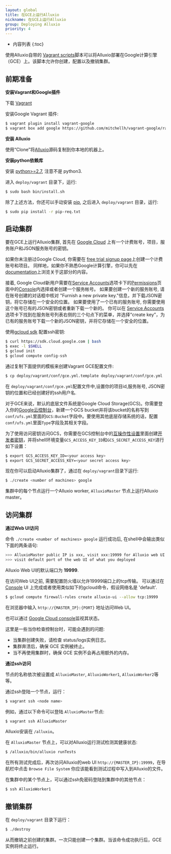 ```yaml
---
layout: global
title: 在GCE上运行Alluxio
nickname: 在GCE上运行Alluxio
group: Deploying Alluxio
priority: 4
---
```


* 内容列表
{:toc}

使用Alluxio自带的
[Vagrant scripts](https://github.com/alluxio/alluxio/tree/master/deploy/vagrant)脚本可以将Alluxio部署在Google计算引擎（GCE）上。该脚本允许你创建，配置以及撤销集群。

## 前期准备

**安装Vagrant和Google插件**

下载 [Vagrant](https://www.vagrantup.com/downloads.html)

安装Google Vagrant 插件:

```bash
$ vagrant plugin install vagrant-google
$ vagrant box add google https://github.com/mitchellh/vagrant-google/raw/master/google.box
```

**安装 Alluxio**

使用“Clone”将[Alluxio](https://github.com/Alluxio/alluxio)源码复制到你本地的机器上。

**安装python依赖库**

安装 [python>=2.7](https://www.python.org/), 注意不是 python3.

进入 `deploy/vagrant` 目录下，运行:

```bash
$ sudo bash bin/install.sh
```

除了上述方法，你还可以手动安装 [pip](https://pip.pypa.io/en/latest/installing/), 之后进入 `deploy/vagrant` 目录，运行:

```bash
$ sudo pip install -r pip-req.txt
```

## 启动集群

要在GCE上运行Alluxio集群, 首先在 [Google Cloud](cloud.google.com) 上有一个计费账号，项目，服务账户和JSON服务账号的密钥。

如果你未注册过Google Cloud, 你需要在 [free trial signup page](https://console.cloud.google.com/billing/freetrial)上创建一个计费账号和项目。 同样地，如果你不熟悉Google计算引擎，你可以先在 [documentation](http://cloud.google.com/compute/docs)上浏览关于这部分的内容。

接着, Google Cloud新用户需要在[Service Accounts](http://console.cloud.google.com/permissions)选项卡下的[Permissions](http://console.cloud.google.com/permissions)页面中的[Console](console.google.com)内选择或者创建一个服务帐号。
如果要创建一个新的服务账号, 请在账号创建的对话框中核对 "Furnish a new private key."信息，并下载JSON密钥，将它存储在一个安全的位置。
如果要使用了一个已有的服务账号, 你需要使用这个账号已有的JSON密钥或者重新下载一个新的。 你可以在 [Service Accounts](http://console.cloud.google.com/permissions)选项卡下找到在服务账号列表右侧的三个句点下的菜单，并选择“create key”，为已有的服务账号下载一个新的JSON密钥，并将它存储在一个安全的位置。

使用[gcloud sdk](http://console.cloud.google.com) 配置ssh密钥:

```bash
$ curl https://sdk.cloud.google.com | bash
$ exec -l $SHELL
$ gcloud init
$ gcloud compute config-ssh
```

通过复制下面提供的模板来创建Vagrant GCE配置文件:

```bash
$ cp deploy/vagrant/conf/gce.yml.template deploy/vagrant/conf/gce.yml
```

在 `deploy/vagrant/conf/gce.yml`配置文件中,设置你的项目id,服务账号, JSON密钥的位置和已经创建好的ssh用户名.

对于GCE来说，默认的底层文件系统是Google Cloud Storage(GCS)。你需要登入你的[Google云控制台](https://console.cloud.google.com)，新建一个GCS bucket并将该bucket的名称写到`conf/ufs.yml`里面的`GCS:Bucket`字段中。要使用其他底层存储系统的话，配置`conf/ufs.yml`里面`Type`字段及其相关字段。

为了使用访问密钥访问GCS，你需要在GCS控制台中的[互操作性设置](https://console.cloud.google.com/storage/settings)里面创建[开发者密钥](https://cloud.google.com/storage/docs/migrating#keys)，并将shell环境变量`GCS_ACCESS_KEY_ID`和`GCS_SECRET_ACCESS_KEY`进行如下设置：

```bash
$ export GCS_ACCESS_KEY_ID=<your access key>
$ export GCS_SECRET_ACCESS_KEY=<your secret access key>
```

现在你可以启动Alluxio集群了，通过在 `deploy/vagrant`目录下运行:

```bash
$ ./create <number of machines> google
```

集群中的每个节点运行一个Alluxio worker, `AlluxioMaster` 节点上运行Alluxio master。

## 访问集群

**通过Web UI访问**

命令 `./create <number of machines> google` 运行成功后, 在shell中会输出类似下面的两条语句:

```bash
>>> AlluxioMaster public IP is xxx, visit xxx:19999 for Alluxio web UI
>>> visit default port of the web UI of what you deployed
```

Alluxio Web UI的默认端口为 **19999**.

在访问Web UI之前, 需要配置防火墙以允许19999端口上的tcp传输。
可以通过在 [Console](https://console.cloud.google.com) UI 上完成或者使用类似如下的gcloud命令，假设网络名是 'default'.

```bash
$ gcloud compute firewall-rules create alluxio-ui --allow tcp:19999
```

在浏览器中输入 `http://{MASTER_IP}:{PORT}` 地址访问Web UI。

也可以通过
[Google Cloud console](console.cloud.google.com)监视其状态。

这里是一些当你检查控制台时，可能会遇到的问题:
 - 当集群创建失败，请检查 status/logs实例日志。
 - 集群奔溃后，确保 GCE 实例被终止。
 - 当不再使用集群时，确保 GCE 实例不会再占用额外的内存。

**通过ssh访问**

节点的名称依次被设置成 `AlluxioMaster`, `AlluxioWorker1`, `AlluxioWorker2`等等。

通过ssh登陆一个节点，运行：

```bash
$ vagrant ssh <node name>
```

例如，通过以下命令可以登陆 `AlluxioMaster`节点:

```bash
$ vagrant ssh AlluxioMaster
```

Alluxio安装在 `/alluxio`。

在 `AlluxioMaster` 节点上，可以对Alluxio运行测试检测其健康状态:

```bash
$ /alluxio/bin/alluxio runTests
```

在所有测试完成后，再次访问Alluxio的web UI `http://{MASTER_IP}:19999`，在导航栏中点击 `Browse
File System` 你应该能看到测试过程中写入到Alluxio的文件。

在集群中的某个节点上，可以通过ssh免密码登陆到集群中的其他节点：

```bash
$ ssh AlluxioWorker1
```

## 撤销集群

在 `deploy/vagrant` 目录下运行：

```bash
$ ./destroy
```

从而撤销之前创建的集群。一次只能创建一个集群。当该命令成功执行后，GCE 实例将终止运行。
